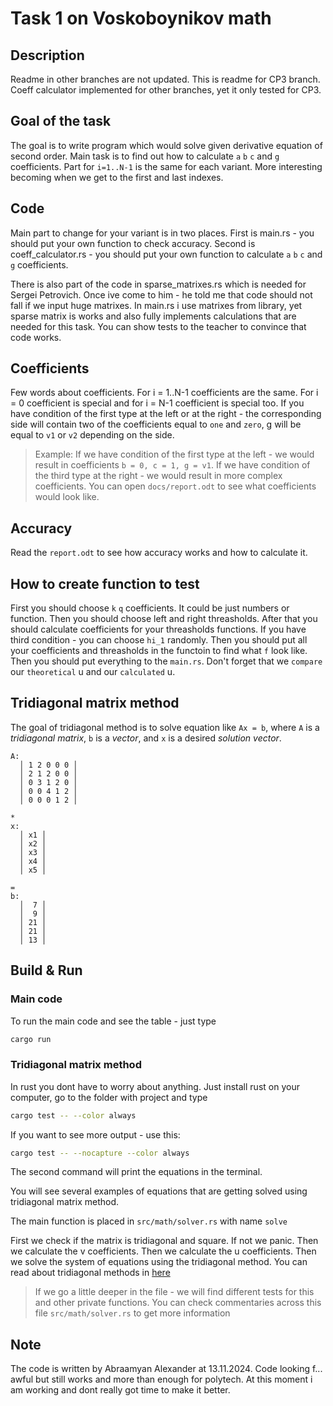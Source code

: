 # Task 1 on Voskoboynikov math
## Description
Readme in other branches are not updated. This is readme for CP3 branch. Coeff calculator implemented for other branches, yet it only tested for CP3.

## Goal of the task
The goal is to write program which would solve given derivative equation of second order. Main task is to find out how to calculate `a` `b` `c` and `g` coefficients. Part for `i=1..N-1` is the same for each variant. More interesting becoming when we get to the first and last indexes.

## Code
Main part to change for your variant is in two places. First is main.rs - you should put your own function to check accuracy. Second is coeff_calculator.rs - you should put your own function to calculate `a` `b` `c` and `g` coefficients.

There is also part of the code in sparse_matrixes.rs which is needed for Sergei Petrovich. Once ive come to him - he told me that code should not fall if we input huge matrixes. In main.rs i use matrixes from library, yet sparse matrix is works and also fully implements calculations that are needed for this task. You can show tests to the teacher to convince that code works.

## Coefficients
Few words about coefficients. For i = 1..N-1 coefficients are the same. For i = 0 coefficient is special and for i = N-1 coefficient is special too. If you have condition of the first type at the left or at the right - the corresponding side will contain two of the coefficients equal to `one` and `zero`, g will be equal to `v1` or `v2` depending on the side.

>Example:
> If we have condition of the first type at the left - we would result in coefficients `b = 0, c = 1, g = v1`.
> If we have condition of the third type at the right - we would result in more complex coefficients. You can open `docs/report.odt` to see what coefficients would look like.

## Accuracy
Read the `report.odt` to see how accuracy works and how to calculate it.

## How to create function to test
First you should choose `k` `q` coefficients. It could be just numbers or function. Then you should choose left and right threasholds. After that you should calculate coefficients for your threasholds functions. If you have third condition - you can choose `hi_1` randomly. Then you should put all your coefficients and threasholds in the functoin to find what `f` look like. Then you should put everything to the `main.rs`. Don't forget that we `compare` our `theoretical` u and our `calculated` u.

## Tridiagonal matrix method
The goal of tridiagonal method is to solve equation like `Ax = b`, where `A` is a *tridiagonal matrix*, `b` is a *vector*, and `x` is a desired *solution vector*.
```
A:
  │ 1 2 0 0 0 │
  │ 2 1 2 0 0 │
  │ 0 3 1 2 0 │
  │ 0 0 4 1 2 │
  │ 0 0 0 1 2 │

*
x:
  │ x1 │
  │ x2 │
  │ x3 │
  │ x4 │
  │ x5 │

=
b:
  │  7 │
  │  9 │
  │ 21 │
  │ 21 │
  │ 13 │
```
## Build & Run

### Main code
To run the main code and see the table - just type
```sh
cargo run
```

### Tridiagonal matrix method
In rust you dont have to worry about anything. Just install rust on your computer, go to the folder with project and type
```sh
cargo test -- --color always
```
If you want to see more output - use this:
```sh
cargo test -- --nocapture --color always
```
The second command will print the equations in the terminal.

You will see several examples of equations that are getting solved using tridiagonal matrix method.

The main function is placed in `src/math/solver.rs` with name `solve`

First we check if the matrix is tridiagonal and square. If not we panic. Then we calculate the v coefficients. Then we calculate the u coefficients. Then we solve the system of equations using the tridiagonal method. You can read about tridiagonal methods in [here](https://dzen.ru/a/YDWWQaMy3XNzjwmJ)

> If we go a little deeper in the file - we will find different tests for this and other private functions. You can check commentaries across this file `src/math/solver.rs` to get more information

## Note
The code is written by Abraamyan Alexander at 13.11.2024. Code looking f... awful but still works and more than enough for polytech. At this moment i am working and dont really got time to make it better.

